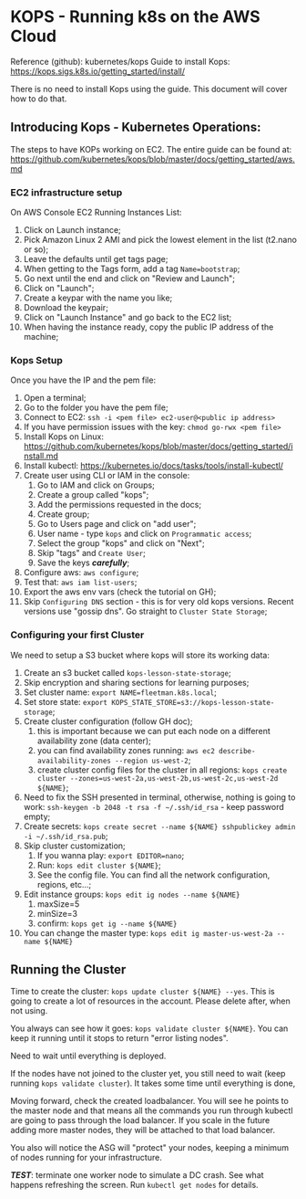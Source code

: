 # KOPS - Running k8s on the AWS Cloud
Reference (github): kubernetes/kops
Guide to install Kops: https://kops.sigs.k8s.io/getting_started/install/


There is no need to install Kops using the guide. This document will cover how to do that.

## Introducing Kops - Kubernetes Operations:

The steps to have KOPs working on EC2. The entire guide can be found at: https://github.com/kubernetes/kops/blob/master/docs/getting_started/aws.md


### EC2 infrastructure setup

On AWS Console EC2 Running Instances List:
1. Click on Launch instance;
2. Pick Amazon Linux 2 AMI and pick the lowest element in the list (t2.nano or so);
3. Leave the defaults until get tags page;
4. When getting to the Tags form, add a tag `Name=bootstrap`;
5. Go next until the end and click on "Review and Launch";
6. Click on "Launch";
7. Create a keypar with the name you like;
8. Download the keypair;
9. Click on "Launch Instance" and go back to the EC2 list;
10. When having the instance ready, copy the public IP address of the machine;
    
### Kops Setup

Once you have the IP and the pem file:
1. Open a terminal;
2. Go to the folder you have the pem file;
3. Connect to EC2: `ssh -i <pem file> ec2-user@<public ip address>`
4. If you have permission issues with the key: `chmod go-rwx <pem file>`
5. Install Kops on Linux: https://github.com/kubernetes/kops/blob/master/docs/getting_started/install.md
6. Install kubectl: https://kubernetes.io/docs/tasks/tools/install-kubectl/
7. Create user using CLI or IAM in the console:
   1. Go to IAM and click on Groups;
   2. Create a group called "kops";
   3. Add the permissions requested in the docs;
   4. Create group;
   5. Go to Users page and click on "add user";
   6. User name - type `kops` and click on `Programmatic access`;
   7. Select the group "kops" and click on "Next";
   8. Skip "tags" and `Create User`;
   9. Save the keys ***carefully***;
8. Configure aws: `aws configure`;
9. Test that: `aws iam list-users`;
10. Export the aws env vars (check the tutorial on GH);
11. Skip `Configuring DNS` section - this is for very old kops versions. Recent versions use "gossip dns". Go straight to `Cluster State Storage`;

### Configuring your first Cluster

We need to setup a S3 bucket where kops will store its working data:

1. Create an s3 bucket called `kops-lesson-state-storage`;
2. Skip encryption and sharing sections for learning purposes;
3. Set cluster name: `export NAME=fleetman.k8s.local`;
4. Set store state: `export KOPS_STATE_STORE=s3://kops-lesson-state-storage`;
5. Create cluster configuration (follow GH doc);
   1. this is important because we can put each node on a different availability zone (data center);
   2. you can find availability zones running: `aws ec2 describe-availability-zones --region us-west-2`;
   3. create cluster config files for the cluster in all regions: `kops create cluster --zones=us-west-2a,us-west-2b,us-west-2c,us-west-2d ${NAME}`;
6. Need to fix the SSH presented in terminal, otherwise, nothing is going to work: `ssh-keygen -b 2048 -t rsa -f ~/.ssh/id_rsa` - keep password empty;
7. Create secrets: `kops create secret --name ${NAME} sshpublickey admin -i ~/.ssh/id_rsa.pub`;
8. Skip cluster customization;
   1. If you wanna play: `export EDITOR=nano`;
   2. Run: `kops edit cluster ${NAME}`;
   3. See the config file. You can find all the network configuration, regions, etc...;
9. Edit instance groups: `kops edit ig nodes --name ${NAME}`
   1.  maxSize=5
   2.  minSize=3
   3.  confirm: `kops get ig --name ${NAME}`
10. You can change the master type: `kops edit ig master-us-west-2a --name ${NAME}`


## Running the Cluster

Time to create the cluster: `kops update cluster ${NAME} --yes`. This is going to create a lot of resources in the account. Please delete after, when not using.

You always can see how it goes: `kops validate cluster ${NAME}`. You can keep it running until it stops to return "error listing nodes".

Need to wait until everything is deployed.

If the nodes have not joined to the cluster yet, you still need to wait (keep running `kops validate cluster`). It takes some time until everything is done,


Moving forward, check the created loadbalancer. You will see he points to the master node and that means all the commands you run through kubectl are going to pass through the load balancer. If you scale in the future adding more master nodes, they will be attached to that load balancer.

You also will notice the ASG will "protect" your nodes, keeping a minimum of nodes running for your infrastructure.

***TEST***: terminate one worker node to simulate a DC crash. See what happens refreshing the screen. Run `kubectl get nodes` for details.
